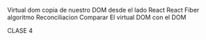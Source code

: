 Virtual dom copia de nuestro DOM desde el lado React 
React Fiber algoritmo
Reconciliacion Comparar El virtual DOM con el DOM


CLASE 4 